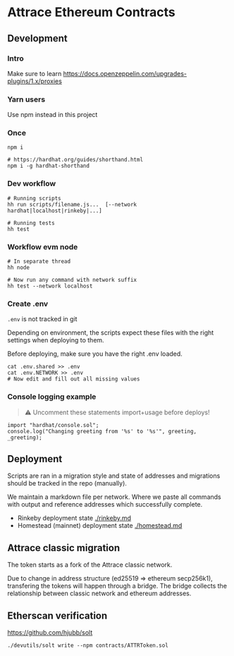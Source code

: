 # Attrace Ethereum Contracts

## Development

### Intro

Make sure to learn https://docs.openzeppelin.com/upgrades-plugins/1.x/proxies

### Yarn users
Use npm instead in this project

### Once
```
npm i

# https://hardhat.org/guides/shorthand.html
npm i -g hardhat-shorthand 
```

### Dev workflow
```
# Running scripts
hh run scripts/filename.js...  [--network hardhat|localhost|rinkeby|...]

# Running tests
hh test
```

### Workflow evm node
```
# In separate thread
hh node

# Now run any command with network suffix
hh test --network localhost
```

### Create .env
`.env` is not tracked in git

Depending on environment, the scripts expect these files with the right settings when deploying to them.

Before deploying, make sure you have the right .env loaded.

```
cat .env.shared >> .env
cat .env.NETWORK >> .env
# Now edit and fill out all missing values
```

### Console logging example

> :warning: Uncomment these statements import+usage before deploys!

```
import "hardhat/console.sol";
console.log("Changing greeting from '%s' to '%s'", greeting, _greeting);
```

## Deployment

Scripts are ran in a migration style and state of addresses and migrations should be tracked in the repo (manually).

We maintain a markdown file per network. Where we paste all commands with output and reference addresses which successfully complete.

-  Rinkeby deployment state [./rinkeby.md](./rinkeby.md)
-  Homestead (mainnet) deployment state [./homestead.md](./homestead.md)

## Attrace classic migration

The token starts as a fork of the Attrace classic network.

Due to change in address structure (ed25519 => ethereum secp256k1), transfering the tokens will happen through a bridge.
The bridge collects the relationship between classic network and ethereum addresses.

## Etherscan verification

https://github.com/hjubb/solt

```
./devutils/solt write --npm contracts/ATTRToken.sol
```